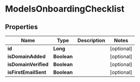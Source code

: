 
# ModelsOnboardingChecklist

## Properties
Name | Type | Description | Notes
------------ | ------------- | ------------- | -------------
**id** | **Long** |  |  [optional]
**isDomainAdded** | **Boolean** |  |  [optional]
**isDomainVerified** | **Boolean** |  |  [optional]
**isFirstEmailSent** | **Boolean** |  |  [optional]



